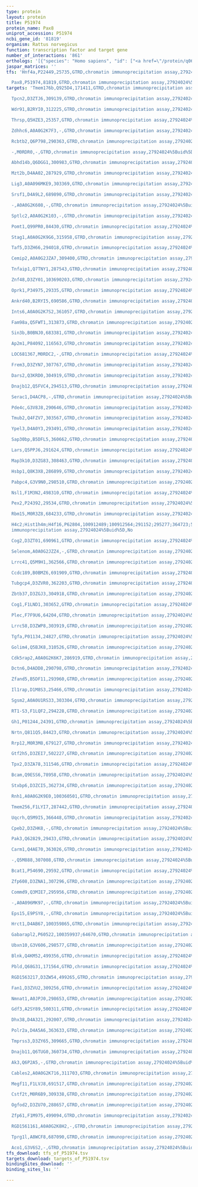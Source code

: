 ```yaml
---
type: protein
layout: protein
title: P51974
protein_name: Pax8
uniprot_accession: P51974
ncbi_gene_id: '81819'
organism: Rattus norvegicus
function: transcription factor and target gene
number_of_interactions: '861'
orthologs: '[{"species": "Homo sapiens", "id": ["<a href=\"/protein/q06710\">Q06710</a>"]}, {"species": "Danio rerio", "id": ["F1Q9Q9"]}, {"species": "Mus musculus", "id": ["<a href=\"/protein/q00288\">Q00288</a>"]}]'
jaspar_matrices: ''
tfs: 'Hnf4a,P22449,25735,GTRD,chromatin immunoprecipitation assay,27924024%5Buid%5D,No

  Pax8,P51974,81819,GTRD,chromatin immunoprecipitation assay,27924024%5Buid%5D,No'
targets: 'Tmem176b,Q925D4,171411,GTRD,chromatin immunoprecipitation assay,27924024%5Buid%5D,No

  Tpcn2,D3ZTJ6,309139,GTRD,chromatin immunoprecipitation assay,27924024%5Buid%5D,No

  Wdr91,B2RYI0,312225,GTRD,chromatin immunoprecipitation assay,27924024%5Buid%5D,No

  Thrsp,Q5HZE3,25357,GTRD,chromatin immunoprecipitation assay,27924024%5Buid%5D,No

  Zdhhc6,A0A0G2K7F3,-,GTRD,chromatin immunoprecipitation assay,27924024%5Buid%5D,No

  Rcbtb2,Q6P798,290363,GTRD,chromatin immunoprecipitation assay,27924024%5Buid%5D,No

  -,M0RDR0,-,GTRD,chromatin immunoprecipitation assay,27924024%5Buid%5D,No

  Abhd14b,Q6DGG1,300983,GTRD,chromatin immunoprecipitation assay,27924024%5Buid%5D,No

  Mzt2b,D4AA02,287929,GTRD,chromatin immunoprecipitation assay,27924024%5Buid%5D,No

  Lig3,A0A096MKE9,303369,GTRD,chromatin immunoprecipitation assay,27924024%5Buid%5D,No

  Srsf1,D4A9L2,689890,GTRD,chromatin immunoprecipitation assay,27924024%5Buid%5D,No

  -,A0A0G2K608,-,GTRD,chromatin immunoprecipitation assay,27924024%5Buid%5D,No

  Sptlc2,A0A0G2K103,-,GTRD,chromatin immunoprecipitation assay,27924024%5Buid%5D,No

  Pomt1,Q99PR0,84430,GTRD,chromatin immunoprecipitation assay,27924024%5Buid%5D,No

  Stag1,A0A0G2K9G6,315958,GTRD,chromatin immunoprecipitation assay,27924024%5Buid%5D,No

  Taf5,D3ZH66,294018,GTRD,chromatin immunoprecipitation assay,27924024%5Buid%5D,No

  Cemip2,A0A0G2JZA7,309400,GTRD,chromatin immunoprecipitation assay,27924024%5Buid%5D,No

  Tnfaip1,Q7TNY1,287543,GTRD,chromatin immunoprecipitation assay,27924024%5Buid%5D,No

  Znf48,D3ZY01,103690203,GTRD,chromatin immunoprecipitation assay,27924024%5Buid%5D,No

  Oprk1,P34975,29335,GTRD,chromatin immunoprecipitation assay,27924024%5Buid%5D,No

  Ankrd40,B2RYI5,690586,GTRD,chromatin immunoprecipitation assay,27924024%5Buid%5D,No

  Ints6,A0A0G2K7S2,361057,GTRD,chromatin immunoprecipitation assay,27924024%5Buid%5D,No

  Fam98a,Q5FWT1,313873,GTRD,chromatin immunoprecipitation assay,27924024%5Buid%5D,No

  Sin3b,B0BNJ0,683381,GTRD,chromatin immunoprecipitation assay,27924024%5Buid%5D,No

  Ap2m1,P84092,116563,GTRD,chromatin immunoprecipitation assay,27924024%5Buid%5D,No

  LOC681367,M0RDC2,-,GTRD,chromatin immunoprecipitation assay,27924024%5Buid%5D,No

  Frem3,D3ZYN7,307767,GTRD,chromatin immunoprecipitation assay,27924024%5Buid%5D,No

  Dars2,Q3KRD0,304919,GTRD,chromatin immunoprecipitation assay,27924024%5Buid%5D,No

  Dnajb12,Q5FVC4,294513,GTRD,chromatin immunoprecipitation assay,27924024%5Buid%5D,No

  Serac1,D4ACP8,-,GTRD,chromatin immunoprecipitation assay,27924024%5Buid%5D,No

  Pde4c,G3V8J8,290646,GTRD,chromatin immunoprecipitation assay,27924024%5Buid%5D,No

  Tmub2,Q4FZV7,303567,GTRD,chromatin immunoprecipitation assay,27924024%5Buid%5D,No

  Ypel3,D4A0Y3,293491,GTRD,chromatin immunoprecipitation assay,27924024%5Buid%5D,No

  Sap30bp,B5DFL5,360662,GTRD,chromatin immunoprecipitation assay,27924024%5Buid%5D,No

  Lars,Q5PPJ6,291624,GTRD,chromatin immunoprecipitation assay,27924024%5Buid%5D,No

  Map3k10,D3ZG83,308463,GTRD,chromatin immunoprecipitation assay,27924024%5Buid%5D,No

  Hsbp1,Q8K3X8,286899,GTRD,chromatin immunoprecipitation assay,27924024%5Buid%5D,No

  Pabpc4,G3V9N0,298510,GTRD,chromatin immunoprecipitation assay,27924024%5Buid%5D,No

  Nsl1,F1M3N2,498310,GTRD,chromatin immunoprecipitation assay,27924024%5Buid%5D,No

  Pex2,P24392,29534,GTRD,chromatin immunoprecipitation assay,27924024%5Buid%5D,No

  Rbm15,M0R3Z8,684233,GTRD,chromatin immunoprecipitation assay,27924024%5Buid%5D,No

  H4c2;Hist1h4m;H4f16,P62804,100912489;100912564;291152;295277;364723;500351;502913;64627,GTRD,chromatin
  immunoprecipitation assay,27924024%5Buid%5D,No

  Cog2,D3ZT01,690961,GTRD,chromatin immunoprecipitation assay,27924024%5Buid%5D,No

  Selenom,A0A0G2JZZ4,-,GTRD,chromatin immunoprecipitation assay,27924024%5Buid%5D,No

  Lrrc41,Q5M9H1,362566,GTRD,chromatin immunoprecipitation assay,27924024%5Buid%5D,No

  Ccdc189,B0BMZ6,691909,GTRD,chromatin immunoprecipitation assay,27924024%5Buid%5D,No

  Tubgcp4,D3ZVR0,362203,GTRD,chromatin immunoprecipitation assay,27924024%5Buid%5D,No

  Zbtb37,D3ZGJ3,304918,GTRD,chromatin immunoprecipitation assay,27924024%5Buid%5D,No

  Cog1,F1LND1,303652,GTRD,chromatin immunoprecipitation assay,27924024%5Buid%5D,No

  Plec,F7F9U6,64204,GTRD,chromatin immunoprecipitation assay,27924024%5Buid%5D,No

  Lrrc58,D3ZWP8,303919,GTRD,chromatin immunoprecipitation assay,27924024%5Buid%5D,No

  Tgfa,P01134,24827,GTRD,chromatin immunoprecipitation assay,27924024%5Buid%5D,No

  Golim4,Q5BJK8,310526,GTRD,chromatin immunoprecipitation assay,27924024%5Buid%5D,No

  Cdk5rap2,A0A0G2K6K7,286919,GTRD,chromatin immunoprecipitation assay,27924024%5Buid%5D,No

  Dctn6,D4ADD8,290798,GTRD,chromatin immunoprecipitation assay,27924024%5Buid%5D,No

  Zfand5,B5DF11,293960,GTRD,chromatin immunoprecipitation assay,27924024%5Buid%5D,No

  Il1rap,D1M8S3,25466,GTRD,chromatin immunoprecipitation assay,27924024%5Buid%5D,No

  Sgsm2,A0A0U1RS33,303304,GTRD,chromatin immunoprecipitation assay,27924024%5Buid%5D,No

  RT1-S3,F1LQF2,294228,GTRD,chromatin immunoprecipitation assay,27924024%5Buid%5D,No

  Gh1,P01244,24391,GTRD,chromatin immunoprecipitation assay,27924024%5Buid%5D,No

  Nrtn,Q811Q5,84423,GTRD,chromatin immunoprecipitation assay,27924024%5Buid%5D,No

  Rrp12,M0R3M8,679127,GTRD,chromatin immunoprecipitation assay,27924024%5Buid%5D,No

  Gtf2h5,D3ZEI7,502227,GTRD,chromatin immunoprecipitation assay,27924024%5Buid%5D,No

  Tpx2,D3ZA78,311546,GTRD,chromatin immunoprecipitation assay,27924024%5Buid%5D,No

  Bcam,Q9ESS6,78958,GTRD,chromatin immunoprecipitation assay,27924024%5Buid%5D,No

  Stxbp6,D3ZCI5,362734,GTRD,chromatin immunoprecipitation assay,27924024%5Buid%5D,No

  Rnh1,A0A0G2K9E0,100360501,GTRD,chromatin immunoprecipitation assay,27924024%5Buid%5D,No

  Tmem256,F1LYI7,287442,GTRD,chromatin immunoprecipitation assay,27924024%5Buid%5D,No

  Uqcrh,Q5M9I5,366448,GTRD,chromatin immunoprecipitation assay,27924024%5Buid%5D,No

  Cpeb2,D3ZHK8,-,GTRD,chromatin immunoprecipitation assay,27924024%5Buid%5D,No

  Pak3,Q62829,29433,GTRD,chromatin immunoprecipitation assay,27924024%5Buid%5D,No

  Carm1,Q4AE70,363026,GTRD,chromatin immunoprecipitation assay,27924024%5Buid%5D,No

  -,Q5M888,307008,GTRD,chromatin immunoprecipitation assay,27924024%5Buid%5D,No

  Bcat1,P54690,29592,GTRD,chromatin immunoprecipitation assay,27924024%5Buid%5D,No

  Zfp608,D3ZNA1,307296,GTRD,chromatin immunoprecipitation assay,27924024%5Buid%5D,No

  Commd9,Q3MIE7,295956,GTRD,chromatin immunoprecipitation assay,27924024%5Buid%5D,No

  -,A0A096MK97,-,GTRD,chromatin immunoprecipitation assay,27924024%5Buid%5D,No

  Eps15,E9PSY8,-,GTRD,chromatin immunoprecipitation assay,27924024%5Buid%5D,No

  Hrct1,D4AB67,100359865,GTRD,chromatin immunoprecipitation assay,27924024%5Buid%5D,No

  Gabarapl2,P60522,100359937;64670,GTRD,chromatin immunoprecipitation assay,27924024%5Buid%5D,No

  Ubxn10,G3V606,298577,GTRD,chromatin immunoprecipitation assay,27924024%5Buid%5D,No

  Blnk,Q4KM52,499356,GTRD,chromatin immunoprecipitation assay,27924024%5Buid%5D,No

  Pbld,Q68G31,171564,GTRD,chromatin immunoprecipitation assay,27924024%5Buid%5D,No

  RGD1563217,D3ZW54,499265,GTRD,chromatin immunoprecipitation assay,27924024%5Buid%5D,No

  Fan1,D3ZVU2,309256,GTRD,chromatin immunoprecipitation assay,27924024%5Buid%5D,No

  Nmnat1,A0JPJ0,298653,GTRD,chromatin immunoprecipitation assay,27924024%5Buid%5D,No

  Gdf3,A2SY89,500311,GTRD,chromatin immunoprecipitation assay,27924024%5Buid%5D,No

  Dhx38,D4A321,292007,GTRD,chromatin immunoprecipitation assay,27924024%5Buid%5D,No

  Polr2a,D4A5A6,363633,GTRD,chromatin immunoprecipitation assay,27924024%5Buid%5D,No

  Tmprss3,D3ZY65,309665,GTRD,chromatin immunoprecipitation assay,27924024%5Buid%5D,No

  Dnajb11,Q6TUG0,360734,GTRD,chromatin immunoprecipitation assay,27924024%5Buid%5D,No

  Ak3,Q6P2A5,-,GTRD,chromatin immunoprecipitation assay,27924024%5Buid%5D,No

  Cables2,A0A0G2K716,311703,GTRD,chromatin immunoprecipitation assay,27924024%5Buid%5D,No

  Megf11,F1LVJ8,691517,GTRD,chromatin immunoprecipitation assay,27924024%5Buid%5D,No

  Cstf2t,M0R6B9,309338,GTRD,chromatin immunoprecipitation assay,27924024%5Buid%5D,No

  Ogfod2,D3ZU70,288657,GTRD,chromatin immunoprecipitation assay,27924024%5Buid%5D,No

  Zfp61,F1M975,499094,GTRD,chromatin immunoprecipitation assay,27924024%5Buid%5D,No

  RGD1561161,A0A0G2K8H2,-,GTRD,chromatin immunoprecipitation assay,27924024%5Buid%5D,No

  Tprg1l,A8WCF8,687090,GTRD,chromatin immunoprecipitation assay,27924024%5Buid%5D,No

  Aco1,G3V6S2,-,GTRD,chromatin immunoprecipitation assay,27924024%5Buid%5D,No'
tfs_download: tfs_of_P51974.tsv
targets_download: targets_of_P51974.tsv
bindingSites_download: ''
binding_sites_ls: ''

---
```

